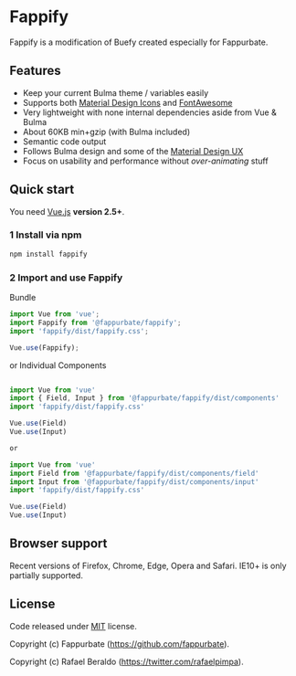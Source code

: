 Fappify
=======

Fappify is a modification of Buefy created especially for Fappurbate.

## Features

* Keep your current Bulma theme / variables easily
* Supports both [Material Design Icons](https://materialdesignicons.com/) and [FontAwesome](http://fontawesome.io/)
* Very lightweight with none internal dependencies aside from Vue & Bulma
* About 60KB min+gzip (with Bulma included)
* Semantic code output
* Follows Bulma design and some of the [Material Design UX](https://material.io/)
* Focus on usability and performance without *over-animating* stuff

## Quick start

You need [Vue.js](https://vuejs.org/) **version 2.5+**.

### 1 Install via npm

```bash
npm install fappify
```

### 2 Import and use Fappify

Bundle
```javascript
import Vue from 'vue';
import Fappify from '@fappurbate/fappify';
import 'fappify/dist/fappify.css';

Vue.use(Fappify);

```
or Individual Components
```javascript

import Vue from 'vue'
import { Field, Input } from '@fappurbate/fappify/dist/components'
import 'fappify/dist/fappify.css'

Vue.use(Field)
Vue.use(Input)

or

import Vue from 'vue'
import Field from '@fappurbate/fappify/dist/components/field'
import Input from '@fappurbate/fappify/dist/components/input'
import 'fappify/dist/fappify.css'

Vue.use(Field)
Vue.use(Input)
```

## Browser support

Recent versions of Firefox, Chrome, Edge, Opera and Safari. IE10+ is only partially supported.

## License

Code released under [MIT](https://github.com/fappurbate/fappify/blob/master/LICENSE) license.

Copyright (c) Fappurbate (https://github.com/fappurbate).

Copyright (c) Rafael Beraldo (https://twitter.com/rafaelpimpa).
